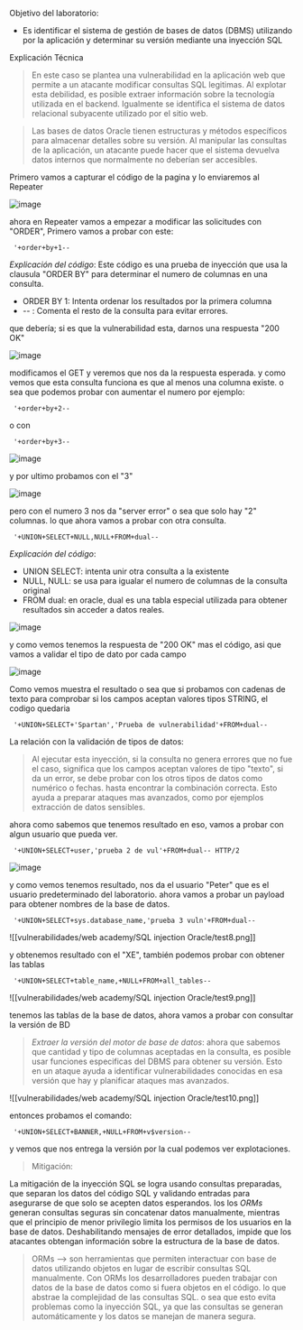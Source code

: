 Objetivo del laboratorio:

 - Es identificar el sistema de gestión de bases de datos (DBMS) utilizando por la aplicación y determinar su versión mediante una inyección SQL 

Explicación Técnica 

>  En este caso se plantea una vulnerabilidad en la aplicación web que permite a un atacante modificar consultas SQL legitimas. Al explotar esta debilidad, es posible extraer información sobre la tecnología utilizada en el backend. Igualmente se identifica el sistema de datos relacional subyacente utilizado por el sitio web.

> Las bases de datos Oracle tienen estructuras y métodos específicos para almacenar detalles sobre su versión. Al manipular las consultas de la aplicación, un atacante puede hacer que el sistema devuelva datos internos que normalmente no deberían ser accesibles. 

Primero vamos a capturar el código de la pagina y lo enviaremos al Repeater

![image](https://github.com/user-attachments/assets/418b6ff3-f6af-44e1-8abd-efd556a85009)

ahora en Repeater vamos a empezar a modificar las solicitudes con "ORDER", Primero vamos a probar con este: 

     '+order+by+1--

*Explicación del código*: Este código es una prueba de inyección que usa la clausula "ORDER BY" para determinar el numero de columnas en una consulta. 

-  ORDER BY 1: Intenta ordenar los resultados por la primera columna
- -- : Comenta el resto de la consulta para evitar errores.  

que debería; si es que la vulnerabilidad esta, darnos una respuesta "200 OK"

![image](https://github.com/user-attachments/assets/18f9227e-3c1a-4cfb-a877-b52171d0c4a0)

modificamos el GET y veremos que nos da la respuesta esperada. y como vemos que esta consulta funciona es que al menos una columna existe. o sea que podemos probar con aumentar el numero por ejemplo:

     '+order+by+2--

o con

     '+order+by+3--

![image](https://github.com/user-attachments/assets/31ed70f4-7f9f-4b66-87bd-657c5f36598d)

y por ultimo probamos con el "3"

![image](https://github.com/user-attachments/assets/8640cb4b-4cc8-4039-88d5-c05bfd987f1b)

pero con el numero 3 nos da "server error" o sea que solo hay "2" columnas. lo que ahora vamos a probar con otra consulta. 

     '+UNION+SELECT+NULL,NULL+FROM+dual-- 

*Explicación del código*: 

- UNION SELECT: intenta unir otra consulta a la existente
- NULL, NULL: se usa para igualar el numero de columnas de la consulta original
- FROM dual: en oracle, dual es una tabla especial utilizada para obtener resultados sin acceder a datos reales. 

![image](https://github.com/user-attachments/assets/67e00c5b-c5aa-4387-93f7-c88517535922)

y como vemos tenemos la respuesta de "200 OK" mas el código, asi que vamos a validar el tipo de dato por cada campo

![image](https://github.com/user-attachments/assets/fd8fbc95-f963-4fcd-b4ad-3c5526801c51)

Como vemos muestra el resultado o sea que si probamos con cadenas de texto para comprobar si los campos aceptan valores tipos STRING, el codigo quedaria 

     '+UNION+SELECT+'Spartan','Prueba de vulnerabilidad'+FROM+dual--

La relación con la validación de tipos de datos: 

> Al ejecutar esta inyección, si la consulta no genera errores que no fue el caso, significa que los campos aceptan valores de tipo "texto", si da un error, se debe probar con los otros tipos de datos como numérico o fechas. hasta encontrar la combinación correcta. Esto ayuda a preparar ataques mas avanzados, como por ejemplos extracción de datos sensibles. 

ahora como sabemos que tenemos resultado en eso, vamos a probar con algun usuario que pueda ver. 

     '+UNION+SELECT+user,'prueba 2 de vul'+FROM+dual-- HTTP/2

![image](https://github.com/user-attachments/assets/b3784b61-803c-4c3c-8a6a-87f39ed608d7)

y como vemos tenemos resultado, nos da el usuario "Peter" que es el usuario predeterminado del laboratorio. ahora vamos a probar un payload para obtener nombres de la base de datos. 

     '+UNION+SELECT+sys.database_name,'prueba 3 vuln'+FROM+dual-- 

![[vulnerabilidades/web academy/SQL injection Oracle/test8.png]]

y obtenemos resultado con el "XE", también podemos probar con obtener las tablas

     '+UNION+SELECT+table_name,+NULL+FROM+all_tables-- 

![[vulnerabilidades/web academy/SQL injection Oracle/test9.png]]

tenemos las tablas de la base de datos, ahora vamos a probar con consultar la versión de BD

> *Extraer la versión del motor de base de datos*: ahora que sabemos que cantidad y tipo de columnas aceptadas en la consulta, es posible usar funciones especificas del DBMS para obtener su versión. Esto en un ataque ayuda a identificar vulnerabilidades conocidas en esa versión que hay y planificar ataques mas avanzados.  

![[vulnerabilidades/web academy/SQL injection Oracle/test10.png]]

entonces probamos el comando: 

     '+UNION+SELECT+BANNER,+NULL+FROM+v$version--

y vemos que nos entrega la versión por la cual podemos ver explotaciones. 

> Mitigación: 

La mitigación de la inyección SQL  se logra usando consultas preparadas, que separan los datos del código SQL y validando entradas para asegurarse de que solo se acepten datos esperandos. los  los *ORMs* generan consultas seguras sin concatenar datos manualmente, mientras que el principio de menor privilegio limita los permisos de los usuarios en la base de datos. Deshabilitando mensajes de error detallados, impide que los atacantes obtengan información sobre la estructura de la base de datos. 

> ORMs --> son herramientas que permiten interactuar con base de datos utilizando objetos en lugar de escribir consultas SQL manualmente. Con ORMs los desarrolladores pueden trabajar con datos de la base de datos como si fuera objetos en el código. lo que abstrae la complejidad de las consultas SQL. o sea que esto evita problemas como la inyección SQL, ya que las consultas se generan automáticamente y los datos se manejan de manera segura. 

